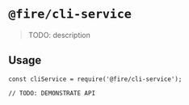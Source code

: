 # `@fire/cli-service`

> TODO: description

## Usage

```
const cliService = require('@fire/cli-service');

// TODO: DEMONSTRATE API
```
